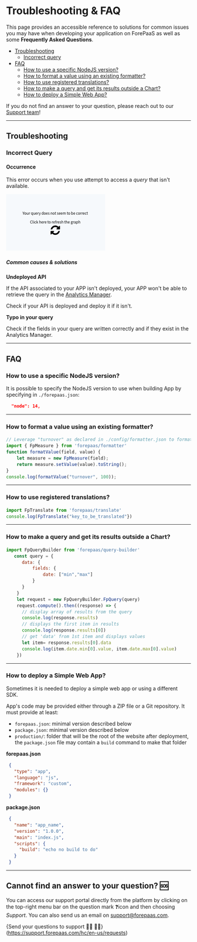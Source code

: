 # Troubleshooting & FAQ

This page provides an accessible reference to solutions for common issues you may have when developing your application on ForePaaS as well as some **Frequently Asked Questions**.

* [Troubleshooting](en/technical/sdk/app/faq?id=troubleshooting)
  * [Incorrect query](en/technical/sdk/app/faq?id=incorrect-query)
* [FAQ](en/technical/sdk/app/faq?id=faq)
  * [How to use a specific NodeJS version?](/en/technical/sdk/app/faq?id=how-to-use-a-specific-nodejs-version)
  * [How to format a value using an existing formatter?](/en/technical/sdk/app/faq?id=how-to-format-a-value-using-an-existing-formatter)
  * [How to use registered translations?](/en/technical/sdk/app/faq?id=how-to-use-registered-translations)
  * [How to make a query and get its results outside a Chart?](/en/technical/sdk/app/faq?id=how-to-make-a-query-and-get-its-results-outside-a-chart)
  * [How to deploy a Simple Web App?](/en/technical/sdk/app/faq?id=how-to-deploy-a-simple-web-app)


If you do not find an answer to your question, please reach out to our [Support team](/en/technical/sdk/app/faq?id=cannot-find-an-answer-to-your-question-🆘)!

---
## Troubleshooting

### Incorrect Query

#### Occurrence

This error occurs when you use attempt to access a *query* that isn't available.

![incorrect_query](picts/incorrect_query.png)

##### Common causes & solutions

**Undeployed API**

If the API associated to your APP isn't deployed, your APP won't be able to retrieve the query in the [Analytics Manager](/en/product/am/index).

Check if your API is deployed and deploy it if it isn't.

**Typo in your query**

Check if the fields in your query are written correctly and if they exist in the Analytics Manager.

---

## FAQ
### How to use a specific NodeJS version?

It is possible to specify the NodeJS version to use when building App by specifying in `./forepaas.json`:
```json
  "node": 14,
```

---
### How to format a value using an existing formatter?
```jsx
// Leverage "turnover" as declared in ./config/formatter.json to format a given value
import { FpMeasure } from 'forepaas/formatter'
function formatValue(field, value) {
    let measure = new FpMeasure(field);
    return measure.setValue(value).toString();
}
console.log(formatValue("turnover", 100));
```


---
### How to use registered translations?
```jsx
import FpTranslate from 'forepaas/translate'
console.log(FpTranslate("key_to_be_translated"})
```

---
### How to make a query and get its results outside a Chart?
```jsx
import FpQueryBuilder from 'forepaas/query-builder'
   const query = {
      data: {
          fields: {
              date: ["min","max"]
          }
      }
    }
    let request = new FpQueryBuilder.FpQuery(query)
    request.compute().then((response) => {
      // display array of results from the query
      console.log(response.results)
      // displays the first item in results
      console.log(response.results[0])
      // get 'data' from 1st item and displays values
      let item= response.results[0].data
      console.log(item.date.min[0].value, item.date.max[0].value)
    })
```

---
### How to deploy a Simple Web App?

Sometimes it is needed to deploy a simple web app or using a different SDK.

App's code may be provided either through a ZIP file or a Git repository.
It must provide at least:
* `forepaas.json`: minimal version described below
* `package.json`: minimal version described below
* `production/`: folder that will be the root of the website after deployment, the `package.json` file may contain a `build` command to make that folder

**forepaas.json**

```json 
 {
   "type": "app",
   "language": "js",
   "framework": "custom",
   "modules": {}
 }
```

**package.json**

```json
 {
   "name": "app_name",
   "version": "1.0.0",
   "main": "index.js",
   "scripts": {
     "build": "echo no build to do"
   }
 }
```


---
## Cannot find an answer to your question? 🆘

You can access our support portal directly from the platform by clicking on the top-right menu bar on the question mark ❓icon and then choosing *Support*. You can also send us an email on support@forepaas.com.

{Send your questions to support 🙋‍♂️ 🙋‍♀️}(https://support.forepaas.com/hc/en-us/requests)

